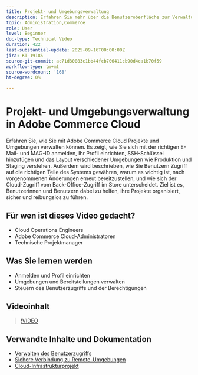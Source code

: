 ```yaml
---
title: Projekt- und Umgebungsverwaltung
description: Erfahren Sie mehr über die Benutzeroberfläche zur Verwaltung von Projekten und Umgebungen in Adobe Commerce Cloud
topic: Administration,Commerce
role: User
level: Beginner
doc-type: Technical Video
duration: 422
last-substantial-update: 2025-09-16T00:00:00Z
jira: KT-19185
source-git-commit: ac71d30083c1bb44fcb706411cb90d4ca1b70f59
workflow-type: tm+mt
source-wordcount: '168'
ht-degree: 0%

---
```



# Projekt- und Umgebungsverwaltung in Adobe Commerce Cloud

Erfahren Sie, wie Sie mit Adobe Commerce Cloud Projekte und Umgebungen verwalten können. Es zeigt, wie Sie sich mit der richtigen E-Mail- und MAG-ID anmelden, Ihr Profil einrichten, SSH-Schlüssel hinzufügen und das Layout verschiedener Umgebungen wie Produktion und Staging verstehen. Außerdem wird beschrieben, wie Sie Benutzern Zugriff auf die richtigen Teile des Systems gewähren, warum es wichtig ist, nach vorgenommenen Änderungen erneut bereitzustellen, und wie sich der Cloud-Zugriff vom Back-Office-Zugriff im Store unterscheidet. Ziel ist es, Benutzerinnen und Benutzern dabei zu helfen, ihre Projekte organisiert, sicher und reibungslos zu führen.

## Für wen ist dieses Video gedacht?

* Cloud Operations Engineers
* Adobe Commerce Cloud-Administratoren
* Technische Projektmanager

## Was Sie lernen werden

* Anmelden und Profil einrichten
* Umgebungen und Bereitstellungen verwalten
* Steuern des Benutzerzugriffs und der Berechtigungen

## Videoinhalt

>[!VIDEO](https://video.tv.adobe.com/v/3474970/?learn=on&enablevpops&captions=ger)

## Verwandte Inhalte und Dokumentation

* [Verwalten des Benutzerzugriffs](https://experienceleague.adobe.com/de/docs/commerce-on-cloud/user-guide/project/user-access)
* [Sichere Verbindung zu Remote-Umgebungen](https://experienceleague.adobe.com/de/docs/commerce-on-cloud/user-guide/develop/secure-connections)
* [Cloud-Infrastrukturprojekt](https://experienceleague.adobe.com/de/docs/commerce-on-cloud/user-guide/project/overview)
